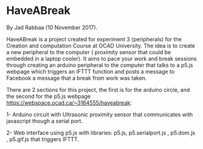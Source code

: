 # HaveABreak
By Jad Rabbaa (10 November 2017). 

HaveABreak is a project created for experiment 3 (peripherals) for the Creation and computation Course at OCAD University.
The idea is to create a new peripheral to the computer ( proximity sensor that could be embedded in a laptop cooler). It aims to pace your work and break sessions through creating an arduino peripheral to the computer that talks to a p5.js webpage which triggers an IFTTT function and posts a message to Facebook a message that a break from work was taken.

There are 2 sections for this project, the first is for the arduino circle, and the second for the p5.js webpage https://webspace.ocad.ca/~3164555/haveabreak:

1- Arduino circuit with Ultrasonic proximity sensor that communicates with javascript though a serial port.

2- Web interface using p5.js with libraries:  p5.js,  p5.serialport.js , p5.dom.js , p5.gif.js that triggers IFTTT.
